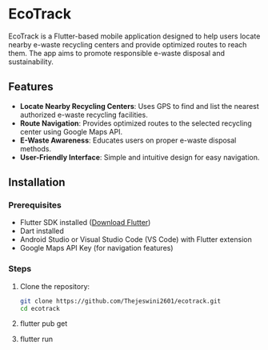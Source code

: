 # EcoTrack

EcoTrack is a Flutter-based mobile application designed to help users locate nearby e-waste recycling centers and provide optimized routes to reach them. The app aims to promote responsible e-waste disposal and sustainability.

## Features

- **Locate Nearby Recycling Centers**: Uses GPS to find and list the nearest authorized e-waste recycling facilities.
- **Route Navigation**: Provides optimized routes to the selected recycling center using Google Maps API.
- **E-Waste Awareness**: Educates users on proper e-waste disposal methods.
- **User-Friendly Interface**: Simple and intuitive design for easy navigation.

## Installation

### Prerequisites

- Flutter SDK installed ([Download Flutter](https://flutter.dev/docs/get-started/install))
- Dart installed
- Android Studio or Visual Studio Code (VS Code) with Flutter extension
- Google Maps API Key (for navigation features)

### Steps

1. Clone the repository:

   ```sh
   git clone https://github.com/Thejeswini2601/ecotrack.git
   cd ecotrack

2. flutter pub get

3. flutter run
